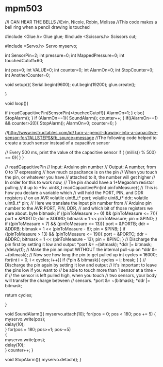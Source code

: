 mpm503
======
//I CAN HEAR THE BELLS
//Evin, Nicole, Robin, Melissa
//This code makes a bell ring when a pencil drawing is touched

#include <Glue.h>
Glue glue;
#include <Scissors.h>
Scissors cut;

#include <Servo.h>
Servo myservo;


int SensorPin=2;
int pressure=0;
int MappedPressure=0;
int touchedCutoff=60;

int pos=0;
int VALUE=0;
int counter=0;
int AlarmOn=0;
int StopCounter=0;
int AnotherCounter=0;


void setup(){
  Serial.begin(9600);
  cut.begin(19200);
  glue.create();

}

void loop(){

  if (readCapacitivePin(SensorPin)>touchedCutoff){
    AlarmOn=1;
  }
  else{
    StopAlarm();
  }
  if (AlarmOn==1){
    SoundAlarm();
    counter++;
  }
  if((AlarmOn==1) && counter>20){
    StopAlarm();
    AlarmOn=0;
    counter=0;
  }


  //http://www.instructables.com/id/Turn-a-pencil-drawing-into-a-capacitive-sensor-for/?ALLSTEPS&fb_source=message
  //The following code helped to create a touch sensor instead of a capacitive sensor

  // Every 500 ms, print the value of the capacitive sensor
  if ( (millis() % 500) == 0){
  }
}

// readCapacitivePin
//  Input: Arduino pin number
//  Output: A number, from 0 to 17 expressing
//          how much capacitance is on the pin
//  When you touch the pin, or whatever you have
//  attached to it, the number will get higher
//  In order for this to work now,
// The pin should have a 1+Megaohm resistor pulling
//  it up to +5v.
uint8_t readCapacitivePin(int pinToMeasure){
  // This is how you declare a variable which
  //  will hold the PORT, PIN, and DDR registers
  //  on an AVR
  volatile uint8_t* port;
  volatile uint8_t* ddr;
  volatile uint8_t* pin;
  // Here we translate the input pin number from
  //  Arduino pin number to the AVR PORT, PIN, DDR,
  //  and which bit of those registers we care about.
  byte bitmask;
  if ((pinToMeasure >= 0) && (pinToMeasure <= 7)){
    port = &PORTD;
    ddr = &DDRD;
    bitmask = 1 << pinToMeasure;
    pin = &PIND;
  }
  if ((pinToMeasure > 7) && (pinToMeasure <= 13)){
    port = &PORTB;
    ddr = &DDRB;
    bitmask = 1 << (pinToMeasure - 8);
    pin = &PINB;
  }
  if ((pinToMeasure > 13) && (pinToMeasure <= 19)){
    port = &PORTC;
    ddr = &DDRC;
    bitmask = 1 << (pinToMeasure - 13);
    pin = &PINC;
  }
  // Discharge the pin first by setting it low and output
  *port &= ~(bitmask);
  *ddr  |= bitmask;
  //delay(1);
  // Make the pin an input WITHOUT the internal pull-up on
  *ddr &= ~(bitmask);
  // Now see how long the pin to get pulled up
  int cycles = 16000;
  for(int i = 0; i < cycles; i++){
    if (*pin & bitmask){
      cycles = i;
      break;
    }
  }
  // Discharge the pin again by setting it low and output
  //  It's important to leave the pins low if you want to 
  //  be able to touch more than 1 sensor at a time - if
  //  the sensor is left pulled high, when you touch
  //  two sensors, your body will transfer the charge between
  //  sensors.
  *port &= ~(bitmask);
  *ddr  |= bitmask;

  return cycles;

} 

void SoundAlarm(){
  myservo.attach(10);
  for(pos = 0; pos < 180; pos += 5) 
  {                                 
    myservo.write(pos);          
    delay(10);                      
  } 
  for(pos = 180; pos>=1; pos-=5)     
  {                                
    myservo.write(pos);              
    delay(10);                       
  } 
  counter++;
}

void StopAlarm(){
  myservo.detach();
}




